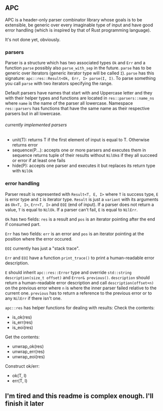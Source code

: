 ## APC

APC is a header-only parser combinator library whose goals is to be extensible, be generic over every imaginable type of input and have good error handling (which is inspired by that of Rust programming language).

It's not done yet, obviously.

### parsers

Parser is a structure which has two associated types `Ok` and `Err` and a function `parse` possibly also `parse_with_sep` in the future. `parse` has to be generic over iterators (generic iterator type will be called `I`). `parse` has this signature: `apc::res::Result<Ok, Err, I> parse(I, I)`. To parse something you call `parse` with two iterators specifying the range.

Default parsers have names that start with and Uppercase letter and they with their helper types and functions are located in `res::parsers::name_ns` where `name` is the name of the parser all lowercase. Namespace `res::parsers` has functions that have the same name as their respective parsers but in all lowercase.

###### currently implemented parsers

* unit(T): returns T if the first element of input is equal to T. Otherwise returns error
* sequence(P...): accepts one or more parsers and executes them in sequence returns tuple of their results without `NilOk`s if they all succeed or error if at least one fails
* hide(P): accepts one parser and executes it but replaces its return type with `NilOk`

### error handling

Parser result is represented with `Result<T, E, I>` where `T` is success type, `E` is error type and `I` is iterator type. `Result` is just a `variant` with its arguments as `Ok<T, I>`, `Err<T, I>` and `EOI` (end of input). If a parser does not return a value, `T` is equal to `NilOk`. If a parser can't fail, `E` is equal to `NilErr`.

`Ok` has two fields: `res` is a result and `pos` is an iterator pointing after the end if consumed part.

`Err` has two fields: `err` is an error and `pos` is an iterator pointing at the position where the error occured.

`EOI` currently has just a "stack trace".

`Err` and `EOI` have a function `print_trace()` to print a human-readable error description.

`E` should inherit `apc::res::Error` type and override `std::string description(size_t offset)` and `Error& previous()`. `description` should return a human-readable error description and call `description(offset+n)` on the previous error where `n` is where the inner parser failed relative to the current one. `previous` has to return a reference to the previous error or to any `NilErr` if there isn't one.

`apc::res` has helper functions for dealing with results:
Check the contents:
* is_ok(res)
* is_err(res)
* is_eoi(res)

Get the contents:
* unwrap_ok(res)
* unwrap_err(res)
* unwrap_eoi(res)

Construct ok/err:
* ok(T, I)
* err(T, I)

## I'm tired and this readme is complex enough. I'll finish it later
